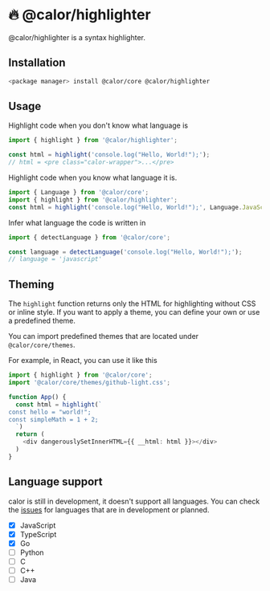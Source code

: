 # 🔥 @calor/highlighter

@calor/highlighter is a syntax highlighter.

## Installation

```bash
<package manager> install @calor/core @calor/highlighter
```
## Usage

Highlight code when you don't know what language is
```typescript
import { highlight } from '@calor/highlighter';

const html = highlight('console.log("Hello, World!");');
// html = <pre class="calor-wrapper">...</pre>
```

Highlight code when you know what language it is.
```typescript
import { Language } from '@calor/core';
import { highlight } from '@calor/highlighter';
const html = highlight('console.log("Hello, World!");', Language.JavaScript);
```

Infer what language the code is written in
```typescript
import { detectLanguage } from '@calor/core';

const language = detectLanguage('console.log("Hello, World!");');
// language = 'javascript'
```

## Theming

The `highlight` function returns only the HTML for highlighting without CSS or inline style.
If you want to apply a theme, you can define your own or use a predefined theme.

You can import predefined themes that are located under `@calor/core/themes`.

For example, in React, you can use it like this

```typescript jsx
import { highlight } from '@calor/core';
import '@calor/core/themes/github-light.css';

function App() {
  const html = highlight(`
const hello = "world!";
const simpleMath = 1 + 2;
  `)
  return (
    <div dangerouslySetInnerHTML={{ __html: html }}></div>
  )
}
```

## Language support

calor is still in development, it doesn't support all languages.
You can check the [issues](https://github.com/blurfx/calor/issues?q=is%3Aissue+label%3A%22language+support%22) for languages that are in development or planned.

- [x] JavaScript
- [x] TypeScript
- [x] Go
- [ ] Python
- [ ] C
- [ ] C++
- [ ] Java
